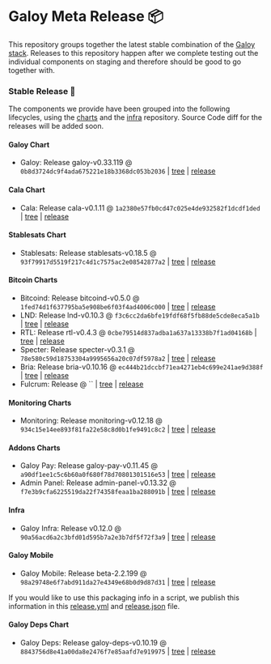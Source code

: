 # Galoy Meta Release 📦

This repository groups together the latest stable combination of the [Galoy stack](https://github.com/GaloyMoney/awesome-galoy#tech-components).
Releases to this repository happen after we complete testing out the individual components on staging and therefore should be good to go together with.

### Stable Release 🎉

The components we provide have been grouped into the following lifecycles, using the [charts](https://github.com/GaloyMoney/charts) and the [infra](https://github.com/GaloyMoney/galoy-infra) repository.
Source Code diff for the releases will be added soon.

#### Galoy Chart
- Galoy: Release galoy-v0.33.119 @ `0b8d3724dc9f4ada675221e18b3368dc053b2036` | [tree](https://github.com/GaloyMoney/charts/tree/0b8d3724dc9f4ada675221e18b3368dc053b2036/charts/galoy) | [release](https://github.com/GaloyMoney/charts/releases/tag/galoy-v0.33.119)

#### Cala Chart
- Cala: Release cala-v0.1.11 @ `1a2380e57fb0cd47c025e4de932582f1dcdf1ded` | [tree](https://github.com/GaloyMoney/charts/tree/1a2380e57fb0cd47c025e4de932582f1dcdf1ded/charts/cala) | [release](https://github.com/GaloyMoney/charts/releases/tag/cala-v0.1.11)

#### Stablesats Chart
- Stablesats: Release stablesats-v0.18.5 @ `93f79917d5519f217c4d1c7575ac2e08542877a2` | [tree](https://github.com/GaloyMoney/charts/tree/93f79917d5519f217c4d1c7575ac2e08542877a2/charts/stablesats) | [release](https://github.com/GaloyMoney/charts/releases/tag/stablesats-v0.18.5)

#### Bitcoin Charts
- Bitcoind: Release bitcoind-v0.5.0 @ `1fed74d1f637795ba5e908be6f03f4ad4006c000` | [tree](https://github.com/GaloyMoney/charts/tree/1fed74d1f637795ba5e908be6f03f4ad4006c000/charts/bitcoind) | [release](https://github.com/GaloyMoney/charts/releases/tag/bitcoind-v0.5.0)
- LND: Release lnd-v0.10.3 @ `f3c6cc2da6bfe19fdf68f5fb88de5cde8eca5a1b` | [tree](https://github.com/GaloyMoney/charts/tree/f3c6cc2da6bfe19fdf68f5fb88de5cde8eca5a1b/charts/lnd) | [release](https://github.com/GaloyMoney/charts/releases/tag/lnd-v0.10.3)
- RTL: Release rtl-v0.4.3 @ `0cbe79514d837adba1a637a13338b7f1ad04168b` | [tree](https://github.com/GaloyMoney/charts/tree/0cbe79514d837adba1a637a13338b7f1ad04168b/charts/rtl) | [release](https://github.com/GaloyMoney/charts/releases/tag/rtl-v0.4.3)
- Specter: Release specter-v0.3.1 @ `78e580c59d18753304a9995656a20c07df5978a2` | [tree](https://github.com/GaloyMoney/charts/tree/78e580c59d18753304a9995656a20c07df5978a2/charts/specter) | [release](https://github.com/GaloyMoney/charts/releases/tag/specter-v0.3.1)
- Bria: Release bria-v0.10.16 @ `ec444b21dccbf71ea4271eb4c699e241ae9d388f` | [tree](https://github.com/GaloyMoney/charts/tree/ec444b21dccbf71ea4271eb4c699e241ae9d388f/charts/bria) | [release](https://github.com/GaloyMoney/charts/releases/tag/bria-v0.10.16)
- Fulcrum: Release  @ `` | [tree](https://github.com/GaloyMoney/charts/tree//charts/fulcrum) | [release](https://github.com/GaloyMoney/charts/releases/tag/)

#### Monitoring Charts
- Monitoring: Release monitoring-v0.12.18 @ `934c15e14ee893f81fa22e58c8d0b1fe9491c8c2` | [tree](https://github.com/GaloyMoney/charts/tree/934c15e14ee893f81fa22e58c8d0b1fe9491c8c2/charts/monitoring) | [release](https://github.com/GaloyMoney/charts/releases/tag/monitoring-v0.12.18)

#### Addons Charts
- Galoy Pay: Release galoy-pay-v0.11.45 @ `a90df1ee1c5c6b60a0f680f78d70801301516e53` | [tree](https://github.com/GaloyMoney/charts/tree/a90df1ee1c5c6b60a0f680f78d70801301516e53/charts/galoy-pay) | [release](https://github.com/GaloyMoney/charts/releases/tag/galoy-pay-v0.11.45)
- Admin Panel: Release admin-panel-v0.13.32 @ `f7e3b9cfa6225519da22f74358feaa1ba288091b` | [tree](https://github.com/GaloyMoney/charts/tree/f7e3b9cfa6225519da22f74358feaa1ba288091b/charts/admin-panel) | [release](https://github.com/GaloyMoney/charts/releases/tag/admin-panel-v0.13.32)

#### Infra

- Galoy Infra: Release v0.12.0 @ `90a56acd6a2c3bfd01d595b7a2e3b7df5f72f3a9` | [tree](https://github.com/GaloyMoney/galoy-infra/tree/90a56acd6a2c3bfd01d595b7a2e3b7df5f72f3a9) | [release](https://github.com/GaloyMoney/galoy-infra/releases/tag/v0.12.0)

#### Galoy Mobile

- Galoy Mobile: Release beta-2.2.199 @ `98a29748e6f7abd911da27e4349e68b0d9d87d31` | [tree](https://github.com/GaloyMoney/galoy-mobile/tree/98a29748e6f7abd911da27e4349e68b0d9d87d31) | [release](https://github.com/GaloyMoney/galoy-mobile/releases/tag/beta-2.2.199)

If you would like to use this packaging info in a script, we publish this information in this [release.yml](./release.yml) and [release.json](./release.json) file.

#### Galoy Deps Chart
- Galoy Deps: Release galoy-deps-v0.10.19 @ `8843756d8e41a00da8e2476f7e85aafd7e919975` | [tree](https://github.com/GaloyMoney/charts/tree/8843756d8e41a00da8e2476f7e85aafd7e919975/charts/galoy-deps) | [release](https://github.com/GaloyMoney/charts/releases/tag/galoy-deps-v0.10.19)
